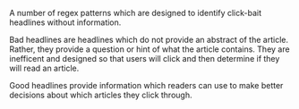 A number of regex patterns which are designed to identify click-bait headlines without information. 

Bad headlines are headlines which do not provide an abstract of the article. Rather, they provide a question or hint of what the article contains. They are inefficent and designed so that users will click and then determine if they will read an article. 

Good headlines provide information which readers can use to make better decisions about which articles they click through.